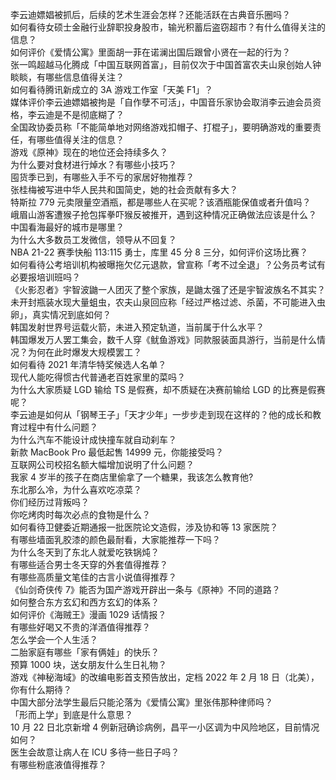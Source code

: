李云迪嫖娼被抓后，后续的艺术生涯会怎样？还能活跃在古典音乐圈吗？  
如何看待女硕士金融行业辞职投身股市，输光积蓄后盗窃超市？有什么值得关注的信息？  
如何评价《爱情公寓》里面胡一菲在诺澜出国后跟曾小贤在一起的行为？  
张一鸣超越马化腾成「中国互联网首富」，目前仅次于中国首富农夫山泉创始人钟睒睒，有哪些信息值得关注？  
如何看待腾讯新成立的 3A 游戏工作室「天美 F1」？  
媒体评价李云迪嫖娼被拘是「自作孽不可活」，中国音乐家协会取消李云迪会员资格，李云迪是不是彻底糊了？  
全国政协委员称「不能简单地对网络游戏扣帽子、打棍子」，要明确游戏的重要责任，有哪些值得关注的信息？  
游戏《原神》现在的地位还会持续多久？  
为什么要对食材进行焯水？有哪些小技巧？  
囤货季已到，有哪些入手不亏的家居好物推荐？  
张桂梅被写进中华人民共和国简史，她的社会贡献有多大？  
特斯拉 779 元卖限量空酒瓶，都是哪些人在买呢？该酒瓶能保值或者升值吗？  
峨眉山游客遭猴子抢包挥拳吓猴反被推开，遇到这种情况正确做法应该是什么？  
中国看海最好的城市是哪里？  
为什么大多数员工发微信，领导从不回复？  
NBA 21-22 赛季快船 113:115 勇士，库里 45 分 8 三分，如何评价这场比赛？  
如何看待公考培训机构被曝拖欠亿元退款，曾宣称「考不过全退」？公务员考试有必要报培训班吗？  
《火影忍者》宇智波鼬一人团灭了整个家族，是鼬太强了还是宇智波族名不其实？  
未开封瓶装水现大量蛆虫，农夫山泉回应称「经过严格过滤、杀菌，不可能进入虫卵」，真实情况到底如何？  
韩国发射世界号运载火箭，未进入预定轨道，当前属于什么水平？  
韩国爆发万人罢工集会，数千人穿《鱿鱼游戏》同款服装面具游行，当前是什么情况？为何在此时爆发大规模罢工？  
如何看待 2021 年清华特奖候选人名单？  
现代人能吃得惯古代普通老百姓家里的菜吗？  
为什么大家质疑 LGD 输给 TS 是假赛，却不质疑在决赛前输给 LGD 的比赛是假赛呢？  
李云迪是如何从「钢琴王子」「天才少年」一步步走到现在这样的？他的成长和教育过程中有什么问题？  
为什么汽车不能设计成快撞车就自动刹车？  
新款 MacBook Pro 最低起售 14999 元，你能接受吗？  
互联网公司校招名额大幅增加说明了什么问题？  
我家 4 岁半的孩子在商店里偷拿了一个糖果，我该怎么教育他?  
东北那么冷，为什么喜欢吃凉菜？  
你们经历过背叛吗？  
你吃烤肉时每次必点的食物是什么？  
如何看待卫健委近期通报一批医院论文造假，涉及协和等 13 家医院？  
有哪些墙面乳胶漆的颜色最耐看，大家能推荐一下吗？  
为什么冬天到了东北人就爱吃铁锅炖？  
有哪些适合男士冬天穿的外套值得推荐？  
有哪些高质量文笔佳的古言小说值得推荐？  
《仙剑奇侠传 7》能否为国产游戏开辟出一条与《原神》不同的道路？  
如何整合东方玄幻和西方玄幻的体系？  
如何评价《海贼王》漫画 1029 话情报？  
有哪些好喝又不贵的洋酒值得推荐？  
怎么学会一个人生活？  
二胎家庭有哪些「家有俩娃」的快乐？  
预算 1000 块，送女朋友什么生日礼物？  
游戏《神秘海域》的改编电影首支预告放出，定档 2022 年 2 月 18 日（北美），你有什么期待？  
中国大部分法学生最后只能沦落为《爱情公寓》里张伟那种律师吗？  
「形而上学」到底是什么意思？  
10 月 22 日北京新增 4 例新冠确诊病例，昌平一小区调为中风险地区，目前情况如何？  
医生会故意让病人在 ICU 多待一些日子吗？  
有哪些粉底液值得推荐？  
